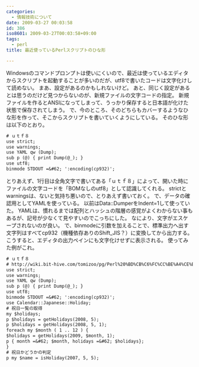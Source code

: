 ```yaml
---
categories:
  - 情報技術について
date: 2009-03-27 00:03:58
id: 386
iso8601: 2009-03-27T00:03:58+09:00
tags:
  - perl
title: 最近使っているPerlスクリプトのひな形

---
```


<p>Windowsのコマンドプロンプトは使いにくいので、最近は使っているエディタからスクリプトを起動することが多いのだが、utf8で書いたコードは文字化けして読めない。
まあ、設定があるのかもしれないけど。
あと、同じく設定があるとは思うのだけど見つからないのが、新規ファイルの文字コードの指定。
新規ファイルを作るとANSIになってしまって、うっかり保存すると日本語が化けた状態で保存されてしまう。
で、今のところ、そのどちらもカバーするようなひな形を作って、そこからスクリプトを書いていくようにしている。
そのひな形は以下のとおり。</p>



```default
# ｕｔｆ８
use strict;
use warnings;
use YAML qw (Dump);
sub p (@) { print Dump(@_); }
use utf8;
binmode STDOUT =&#62; ':encoding(cp932)';
```

<p>とりあえず、1行目は全角文字で書いてある「ｕｔｆ８」によって、開いた時にファイルの文字コードを「BOMなしのutf8」として認識してくれる。
strictとwarningsは、ないと気持ち悪いので、とりあえず書いておく。
で、データの確認用としてYAMLを使っている。
以前はData::DumperをIndent=1して使っていた。
YAMLは、慣れるまでは配列とハッシュの階層の感覚がよくわからない事もあるが、記号が少なくて見やすいのでこっちにした。
なにより、文字がエスケープされないのが良い。
で、binmodeに引数を加えることで、標準出力へ出す文字列はすべてcp932（機種依存ありのShift_JIS？）に変換してから出力する。
こうすると、エディタの出力ペインにも文字化けせずに表示される。
使ってみた例がこれ。</p>

```default
# ｕｔｆ８
# http://wiki.bit-hive.com/tomizoo/pg/Perl%20%BD%CB%C6%FC%CC%BE%A4%CE%BC%E8%C6%C0
use strict;
use warnings;
use YAML qw (Dump);
sub p (@) { print Dump(@_); }
use utf8;
binmode STDOUT =&#62; ':encoding(cp932)';
use Calendar::Japanese::Holiday;
# 祝日一覧の取得
my $holidays;
p $holidays = getHolidays(2008, 5);
p $holidays = getHolidays(2008, 5, 1);
foreach my $month ( 1 .. 12 ) {
$holidays = getHolidays(2009, $month, 1);
p { month =&#62; $month, holidays =&#62; $holidays};
}
# 祝日かどうかの判定
p my $name = isHoliday(2007, 5, 5);
```
    	